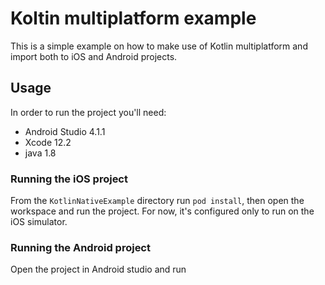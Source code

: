 # Koltin multiplatform example
This is a simple example on how to make use of Kotlin multiplatform and import both to iOS and Android projects.

## Usage
In order to run the project you'll need:
- Android Studio 4.1.1
- Xcode 12.2
- java 1.8

### Running the iOS project
From the `KotlinNativeExample` directory run `pod install`, then open the workspace and run the project. For now, it's configured only to run on the iOS simulator.

### Running the Android project
Open the project in Android studio and run 